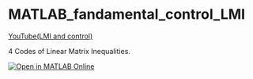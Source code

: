 # MATLAB_fandamental_control_LMI

[YouTube(LMI and control)](https://youtu.be/QfXJ01dIpL0)

4 Codes of Linear Matrix Inequalities. 

[![Open in MATLAB Online](https://www.mathworks.com/images/responsive/global/open-in-matlab-online.svg)](https://matlab.mathworks.com/open/github/v1?repo=Hiroshi-Okajima/Linear-matrix-inequality-and-control-MATLAB_fandamental_control)
